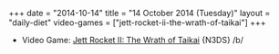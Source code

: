 +++
date = "2014-10-14"
title = "14 October 2014 (Tuesday)"
layout = "daily-diet"
video-games = ["jett-rocket-ii-the-wrath-of-taikai"]
+++

<ul>
<li class="entry video-games">Video Game: <a href="/video-games/jett-rocket-ii-the-wrath-of-taikai">Jett Rocket II: The Wrath of Taikai</a> {N3DS} /b/</li>
</ul>